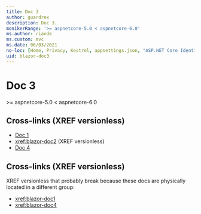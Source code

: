 ```yaml
---
title: Doc 3
author: guardrex
description: Doc 3.
monikerRange: '>= aspnetcore-5.0 < aspnetcore-6.0'
ms.author: riande
ms.custom: mvc
ms.date: 06/03/2021
no-loc: [Home, Privacy, Kestrel, appsettings.json, "ASP.NET Core Identity", cookie, Cookie, Blazor, "Blazor Server", "Blazor WebAssembly", "Identity", "Let's Encrypt", Razor, SignalR]
uid: blazor-doc3
---
```

# Doc 3

&gt;= aspnetcore-5.0 &lt; aspnetcore-6.0

## Cross-links (XREF versionless)

* [Doc 1](/aspnet/core/blazor/doc1)
* <xref:blazor-doc2> (XREF versionless)
* [Doc 4](/aspnet/core/blazor/doc4)

## Cross-links (XREF versionless)

XREF versionless that probably break because these docs are physically located in a different group:

* <xref:blazor-doc1>
* <xref:blazor-doc4>

